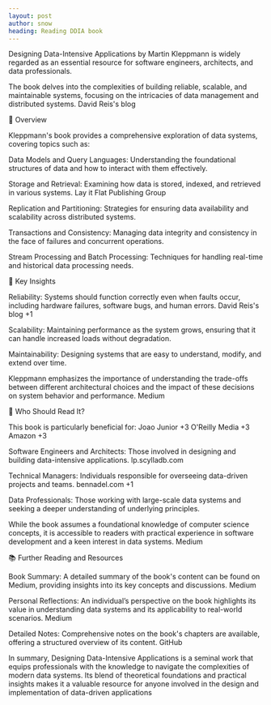 ```yaml
---
layout: post
author: snow
heading: Reading DDIA book
---
```


Designing Data-Intensive Applications by Martin Kleppmann is widely regarded as an essential resource for software engineers, architects, and data professionals.

The book delves into the complexities of building reliable, scalable, and maintainable systems, focusing on the intricacies of data management and distributed systems.
David Reis's blog


📘 Overview

Kleppmann's book provides a comprehensive exploration of data systems, covering topics such as:

Data Models and Query Languages: Understanding the foundational structures of data and how to interact with them effectively.

Storage and Retrieval: Examining how data is stored, indexed, and retrieved in various systems.
Lay it Flat Publishing Group

Replication and Partitioning: Strategies for ensuring data availability and scalability across distributed systems.

Transactions and Consistency: Managing data integrity and consistency in the face of failures and concurrent operations.

Stream Processing and Batch Processing: Techniques for handling real-time and historical data processing needs.

🧠 Key Insights

Reliability: Systems should function correctly even when faults occur, including hardware failures, software bugs, and human errors.
David Reis's blog
+1

Scalability: Maintaining performance as the system grows, ensuring that it can handle increased loads without degradation.

Maintainability: Designing systems that are easy to understand, modify, and extend over time.

Kleppmann emphasizes the importance of understanding the trade-offs between different architectural choices and the impact of these decisions on system behavior and performance.
Medium

🧭 Who Should Read It?

This book is particularly beneficial for:
Joao Junior
+3
O'Reilly Media
+3
Amazon
+3

Software Engineers and Architects: Those involved in designing and building data-intensive applications.
lp.scylladb.com

Technical Managers: Individuals responsible for overseeing data-driven projects and teams.
bennadel.com
+1

Data Professionals: Those working with large-scale data systems and seeking a deeper understanding of underlying principles.

While the book assumes a foundational knowledge of computer science concepts, it is accessible to readers with practical experience in software development and a keen interest in data systems.
Medium

📚 Further Reading and Resources

Book Summary: A detailed summary of the book's content can be found on Medium, providing insights into its key concepts and discussions. 
Medium

Personal Reflections: An individual’s perspective on the book highlights its value in understanding data systems and its applicability to real-world scenarios. 
Medium

Detailed Notes: Comprehensive notes on the book's chapters are available, offering a structured overview of its content. 
GitHub

In summary, Designing Data-Intensive Applications is a seminal work that equips professionals with the knowledge to navigate the complexities of modern data systems. Its blend of theoretical foundations and practical insights makes it a valuable resource for anyone involved in the design and implementation of data-driven applications